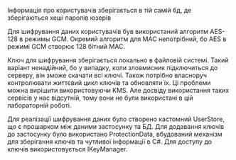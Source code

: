 Інформація про користувачів зберігається в тій самій бд, де зберігаються хеші паролів юзерів

Для шифрування даних користувачів був використаний алгоритм AES-128 в режимы GCM.
Окремий алгоритм для MAC непотрібний, бо AES в режимі GCM створює 128 бітний MAC.

Ключ для шифрування зберігається локально в файловій системі.
Такий варіант ненадійний, бо у випадку, коли зловмисник підключиться до серверу, він зможе скачати всі ключі.
Також потрібно власноруч контролювати життєвий цикл ключів та обновляти їх.
Ці проблеми можна вирішити використовуючи KMS. Але досвіду використання таких сервісів у нас відсутній,
тому вони не були використані в цій лабораторній роботі.

Для реалізації шифрування даних було створено кастомний UserStore, що є прошарком між даними застосунку та БД.
Для додавання ключів до застосунку було використано ProtectionData, вбудований механізм для зберігання ключів та чутливої інформації в C#.
Для доступу до ключів використовується IKeyManager.
